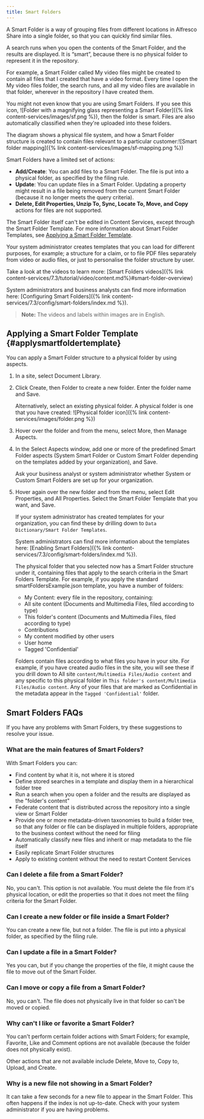 ```yaml
---
title: Smart Folders
---
```


A Smart Folder is a way of grouping files from different locations in Alfresco Share into a single folder, so that you can quickly find similar files.

A search runs when you open the contents of the Smart Folder, and the results are displayed. It is “smart”, because there is no physical folder to represent it in the repository.

For example, a Smart Folder called My video files might be created to contain all files that I created that have a video format. Every time I open the My video files folder, the search runs, and all my video files are available in that folder, wherever in the repository I have created them.

You might not even know that you are using Smart Folders. If you see this icon, ![Folder with a magnifying glass representing a Smart Folder]({% link content-services/images/sf.png %}), then the folder is smart. Files are also automatically classified when they're uploaded into these folders.

The diagram shows a physical file system, and how a Smart Folder structure is created to contain files relevant to a particular customer:![Smart folder mapping]({% link content-services/images/sf-mapping.png %})

Smart Folders have a limited set of actions:

* **Add/Create**: You can add files to a Smart Folder. The file is put into a physical folder, as specified by the filing rule.
* **Update**: You can update files in a Smart Folder. Updating a property might result in a file being removed from the current Smart Folder (because it no longer meets the query criteria).
* **Delete, Edit Properties, Unzip To, Sync, Locate To, Move, and Copy** actions for files are not supported.

The Smart Folder itself can't be edited in Content Services, except through the Smart Folder Template. For more information about Smart Folder Templates, see [Applying a Smart Folder Template](#applysmartfoldertemplate).

Your system administrator creates templates that you can load for different purposes, for example; a structure for a claim, or to file PDF files separately from video or audio files, or just to personalise the folder structure by user.

Take a look at the videos to learn more: [Smart Folders videos]({% link content-services/7.3/tutorial/video/content.md%}#smart-folder-overview)

System administrators and business analysts can find more information here: [Configuring Smart Folders]({% link content-services/7.3/config/smart-folders/index.md %}).

> **Note:** The videos and labels within images are in English.

## Applying a Smart Folder Template {#applysmartfoldertemplate}

You can apply a Smart Folder structure to a physical folder by using aspects.

1. In a site, select Document Library.

2. Click Create, then Folder to create a new folder. Enter the folder name and Save.

    Alternatively, select an existing physical folder. A physical folder is one that you have created: ![Physical folder icon]({% link content-services/images/folder.png %})

3. Hover over the folder and from the menu, select More, then Manage Aspects.

4. In the Select Aspects window, add one or more of the predefined Smart Folder aspects (System Smart Folder or Custom Smart Folder depending on the templates added by your organization), and Save.

    Ask your business analyst or system administrator whether System or Custom Smart Folders are set up for your organization.

5. Hover again over the new folder and from the menu, select Edit Properties, and All Properties. Select the Smart Folder Template that you want, and Save.

    If your system administrator has created templates for your organization, you can find these by drilling down to `Data Dictionary/Smart Folder Templates`.

    System administrators can find more information about the templates here: [Enabling Smart Folders]({% link content-services/7.3/config/smart-folders/index.md %}).

    The physical folder that you selected now has a Smart Folder structure under it, containing files that apply to the search criteria in the Smart Folders Template. For example, if you apply the standard smartFoldersExample.json template, you have a number of folders:

    * My Content: every file in the repository, containing:
    * All site content (Documents and Multimedia Files, filed according to type)
    * This folder's content (Documents and Multimedia Files, filed according to type)
    * Contributions
    * My content modified by other users
    * User home
    * Tagged 'Confidential'

    Folders contain files according to what files you have in your site. For example, if you have created audio files in the site, you will see these if you drill down to All site `content/Multimedia Files/Audio content` and any specific to this physical folder in `This folder's content/Multimedia Files/Audio content`. Any of your files that are marked as Confidential in the metadata appear in the `Tagged 'Confidential'` folder.

## Smart Folders FAQs

If you have any problems with Smart Folders, try these suggestions to resolve your issue.

### What are the main features of Smart Folders?

With Smart Folders you can:

* Find content by what it is, not where it is stored
* Define stored searches in a template and display them in a hierarchical folder tree
* Run a search when you open a folder and the results are displayed as the "folder's content"
* Federate content that is distributed across the repository into a single view or Smart Folder
* Provide one or more metadata-driven taxonomies to build a folder tree, so that any folder or file can be displayed in multiple folders, appropriate to the business context without the need for filing
* Automatically classify new files and inherit or map metadata to the file itself
* Easily replicate Smart Folder structures
* Apply to existing content without the need to restart Content Services

### Can I delete a file from a Smart Folder?

No, you can't. This option is not available. You must delete the file from it's physical location, or edit the properties so that it does not meet the filing criteria for the Smart Folder.

### Can I create a new folder or file inside a Smart Folder?

You can create a new file, but not a folder. The file is put into a physical folder, as specified by the filing rule.

### Can I update a file in a Smart Folder?

Yes you can, but if you change the properties of the file, it might cause the file to move out of the Smart Folder.

### Can I move or copy a file from a Smart Folder?

No, you can't. The file does not physically live in that folder so can't be moved or copied.

### Why can't I like or favorite a Smart Folder?

You can't perform certain folder actions with Smart Folders; for example, Favorite, Like and Comment options are not available (because the folder does not physically exist).

Other actions that are not available include Delete, Move to, Copy to, Upload, and Create.

### Why is a new file not showing in a Smart Folder?

It can take a few seconds for a new file to appear in the Smart Folder. This often happens if the index is not up-to-date. Check with your system administrator if you are having problems.
